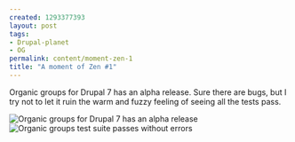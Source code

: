 ```yaml
--- 
created: 1293377393
layout: post
tags: 
- Drupal-planet
- OG
permalink: content/moment-zen-1
title: "A moment of Zen #1"
---
```

Organic groups for Drupal 7 has an alpha release. Sure there are bugs, but I try not to let it ruin the warm and fuzzy feeling of seeing all the tests pass.

<img src="http://www.gizra.com/sites/default/files/og-alpha.jpg" alt="Organic groups for Drupal 7 has an alpha release"/>

<img src="http://www.gizra.com/sites/default/files/og-test.jpg" alt="Organic groups test suite passes without errors"/>
